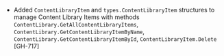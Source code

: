 * Added `ContentLibraryItem` and `types.ContentLibraryItem` structures to manage Content Library Items
  with methods `ContentLibrary.GetAllContentLibraryItems`,
  `ContentLibrary.GetContentLibraryItemByName`, `ContentLibrary.GetContentLibraryItemById`, `ContentLibraryItem.Delete` [GH-717]
